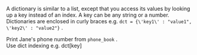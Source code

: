 A dictionary is similar to a list, except that you access its values by looking up a key instead of an index. A key can be any string or a number. Dictionaries are enclosed in curly braces e.g. `dct = {\'key1\' : "value1", \'key2\' : "value2"}` .  
  
Print Jane's phone number from `phone_book` .  
Use dict indexing e.g. dct[key]
